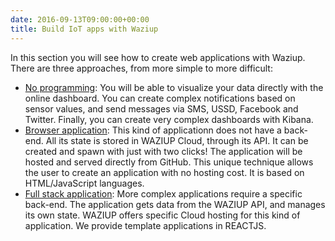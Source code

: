 ```yaml
---
date: 2016-09-13T09:00:00+00:00
title: Build IoT apps with Waziup
---
```


In this section you will see how to create web applications with Waziup.
There are three approaches, from more simple to more difficult:

- [No programming](/tutorials/software/dashboard): 
  You will be able to visualize your data directly with the online dashboard.
  You can create complex notifications based on sensor values, and send messages via SMS, USSD, Facebook and Twitter.
  Finally, you can create very complex dashboards with Kibana.
- [Browser application](/tutorials/software/browserapp):
  This kind of applicationn does not have a back-end.
  All its state is stored in WAZIUP Cloud, through its API.
  It can be created and spawn with just with two clicks!
  The application will be hosted and served directly from GitHub.
  This unique technique allows the user to create an application with no hosting cost.
  It is based on HTML/JavaScript languages.
- [Full stack application](/tutorials/software/fullstackapp):
  More complex applications require a specific back-end.
  The application gets data from the WAZIUP API, and manages its own state.
  WAZIUP offers specific Cloud hosting for this kind of application.
  We provide template applications in REACTJS.

